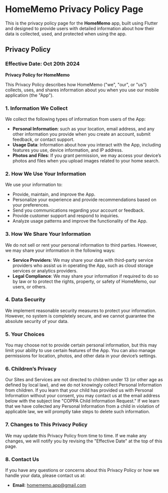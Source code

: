 # HomeMemo Privacy Policy Page

This is the privacy policy page for the **HomeMemo** app, built using Flutter and designed to provide users with detailed information about how their data is collected, used, and protected when using the app.

## Privacy Policy

### Effective Date: Oct 20th 2024

**Privacy Policy for HomeMemo**

This Privacy Policy describes how HomeMemo ("we", "our", or "us") collects, uses, and shares information about you when you use our mobile application (the "App").

### 1. Information We Collect

We collect the following types of information from users of the App:

- **Personal Information**: such as your location, email address, and any other information you provide when you create an account, submit feedback, or contact support.
- **Usage Data**: Information about how you interact with the App, including features you use, device information, and IP address.
- **Photos and Files**: If you grant permission, we may access your device’s photos and files when you upload images related to your home search.

### 2. How We Use Your Information

We use your information to:

- Provide, maintain, and improve the App.
- Personalize your experience and provide recommendations based on your preferences.
- Send you communications regarding your account or feedback.
- Provide customer support and respond to inquiries.
- Analyze usage patterns and improve the functionality of the App.

### 3. How We Share Your Information

We do not sell or rent your personal information to third parties. However, we may share your information in the following ways:

- **Service Providers**: We may share your data with third-party service providers who assist us in operating the App, such as cloud storage services or analytics providers.
- **Legal Compliance**: We may share your information if required to do so by law or to protect the rights, property, or safety of HomeMemo, our users, or others.

### 4. Data Security

We implement reasonable security measures to protect your information. However, no system is completely secure, and we cannot guarantee the absolute security of your data.

### 5. Your Choices

You may choose not to provide certain personal information, but this may limit your ability to use certain features of the App. You can also manage permissions for location, photos, and other data in your device’s settings.

### 6. Children’s Privacy

Our Sites and Services are not directed to children under 13 (or other age as defined by local law), and we do not knowingly collect Personal Information from children. If you learn that your child has provided us with Personal Information without your consent, you may contact us at the email address below with the subject line "COPPA Child Information Request." If we learn that we have collected any Personal Information from a child in violation of applicable law, we will promptly take steps to delete such information.

### 7. Changes to This Privacy Policy

We may update this Privacy Policy from time to time. If we make any changes, we will notify you by revising the "Effective Date" at the top of this page.

### 8. Contact Us

If you have any questions or concerns about this Privacy Policy or how we handle your data, please contact us at:

- **Email**: [homememo.app@gmail.com](mailto:homememo.app@gmail.com)
